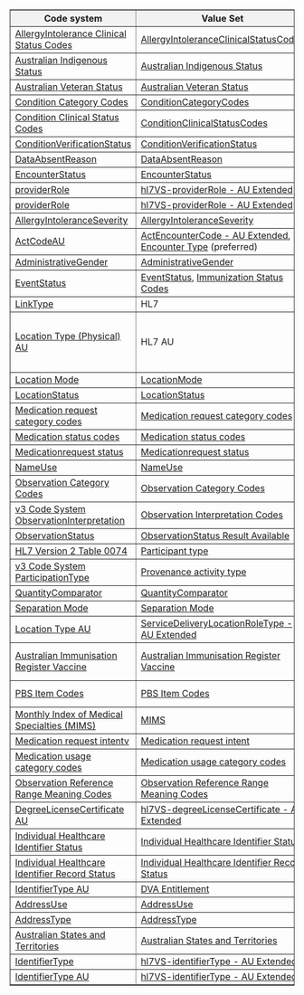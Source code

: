 <table border="1" cellspacing="0" cellpadding="0" width="100%">
<thead>
  <tr style="background-color: #f2f2f2;">
    <th>Code system</th>
    <th>Value Set</th>
    <th>Publisher</th>
  </tr>
</thead>
<tbody>
  <tr>
    <td><a href="https://hl7.org/fhir/R4/codesystem-allergyintolerance-clinical.html">AllergyIntolerance Clinical Status Codes</a></td>
    <td><a href="https://hl7.org/fhir/R4/valueset-allergyintolerance-clinical.html">AllergyIntoleranceClinicalStatusCodes</a></td>
    <td>HL7</td>
  </tr>
  <tr>
    <td><a href="https://healthterminologies.gov.au/fhir/CodeSystem/australian-indigenous-status-1">Australian Indigenous Status</a></td>
    <td><a href="https://healthterminologies.gov.au/fhir/ValueSet/australian-indigenous-status-1">Australian Indigenous Status</a></td>
        <td>NCTS</td>
  </tr>
  <tr>
    <td><a href="https://healthterminologies.gov.au/fhir/CodeSystem/australian-veteran-status-1">Australian Veteran Status</a></td>
    <td><a href="https://healthterminologies.gov.au/fhir/ValueSet/australian-veteran-status-1">Australian Veteran Status</a></td>
        <td>NCTS</td>
  </tr>
  <tr>
    <td><a href="https://hl7.org/fhir/R4/codesystem-condition-category.html">Condition Category Codes</a></td>
    <td><a href="https://hl7.org/fhir/R4/valueset-condition-category.html">ConditionCategoryCodes</a></td>
    <td>HL7</td>
  </tr>
  <tr>
    <td><a href="https://hl7.org/fhir/R4/codesystem-condition-clinical.html">Condition Clinical Status Codes</a></td>
    <td><a href="https://hl7.org/fhir/R4/valueset-condition-clinical.html">ConditionClinicalStatusCodes</a></td>
    <td>HL7</td>
  </tr>
  <tr>
    <td><a href="https://hl7.org/fhir/R4/codesystem-condition-ver-status.html">ConditionVerificationStatus</a></td>
    <td><a href="https://hl7.org/fhir/R4/codesystem-condition-ver-status.html">ConditionVerificationStatus</a></td>
    <td>HL7</td>
  </tr>
  <tr>
    <td><a href="https://hl7.org/fhir/R4/codesystem-data-absent-reason.html">DataAbsentReason</a></td>
    <td><a href="https://hl7.org/fhir/R4/valueset-data-absent-reason.html">DataAbsentReason</a></td>
    <td>HL7</td>
  </tr>
  <tr>
    <td><a href="https://hl7.org/fhir/R4/codesystem-encounter-status.html">EncounterStatus</a></td>
    <td><a href="https://hl7.org/fhir/R4/valueset-encounter-status.html">EncounterStatus</a></td>
    <td>HL7</td>
  </tr>
  <tr>
    <td><a href="https://terminology.hl7.org/5.3.0/CodeSystem-v2-0443.html">providerRole</a></td>
   <td><a href="https://build.fhir.org/ig/hl7au/au-fhir-base//ValueSet-au-v2-0443-extended.html">hl7VS-providerRole - AU Extended</a></td>
    <td>HL7</td>
  </tr>
  <tr>
    <td><a href="https://build.fhir.org/ig/hl7au/au-fhir-base//CodeSystem-au-v2-0443.html">providerRole</a></td>
    <td><a href="https://build.fhir.org/ig/hl7au/au-fhir-base//ValueSet-au-v2-0443-extended.html">hl7VS-providerRole - AU Extended</a></td>
    <td>HL7 AU</td>
  </tr>
  <tr>
    <td><a href="https://hl7.org/fhir/R4/codesystem-reaction-event-severity.html">AllergyIntoleranceSeverity</a></td>
    <td><a href="http://hl7.org/fhir/R4/valueset-reaction-event-severity.html">AllergyIntoleranceSeverity</a></td>
    <td>HL7</td>
  </tr>
  <tr>
    <td><a href="https://build.fhir.org/ig/hl7au/au-fhir-base//CodeSystem-au-v3-ActCode.html">ActCodeAU</a></td>
   <td><a href="https://build.fhir.org/ig/hl7au/au-fhir-base//ValueSet-au-v3-ActEncounterCode-extended.html">ActEncounterCode - AU Extended</a>, <a href="https://healthterminologies.gov.au/fhir/ValueSet/encounter-type-1">Encounter Type</a> (preferred)</td>
    <td>HL7 AU</td>
  </tr>
  <tr>
    <td><a href="https://hl7.org/fhir/R4/codesystem-administrative-gender.html">AdministrativeGender</a></td>
    <td><a href="https://hl7.org/fhir/R4/valueset-administrative-gender.html">AdministrativeGender</a></td>
    <td>HL7</td>
  </tr>
  <tr>
    <td><a href="https://hl7.org/fhir/R4/codesystem-event-status.html">EventStatus</a></td>
    <td><a href="https://hl7.org/fhir/R4/valueset-event-status.html">EventStatus</a>, <a href="https://hl7.org/fhir/R4/valueset-immunization-status.html">Immunization Status Codes</a></td>
    <td>HL7</td>
  </tr>
  <tr>
    <td><a href="https://hl7.org/fhir/R4/codesystem-link-type.html">LinkType</a></td>
    <td>HL7</td>
    <td><a href="https://hl7.org/fhir/R4/codesystem-link-type.html">LinkType</a></td>
  </tr>
  <tr>
    <td><a href="https://build.fhir.org/ig/hl7au/au-fhir-base//CodeSystem-au-location-physical-type.html">Location Type (Physical) AU</a></td>
    <td>HL7 AU</td>
    <td><a href="https://build.fhir.org/ig/hl7au/au-fhir-base//ValueSet-au-location-physical-type-extended.html">Location Type (Physical) - AU Extended</a></td>
  </tr>
  <tr>
    <td><a href="https://hl7.org/fhir/R4/codesystem-location-mode.html">Location Mode</a></td>
    <td><a href="https://hl7.org/fhir/R4/valueset-location-mode.html">LocationMode</a></td>
    <td>HL7</td>
  </tr>
  <tr>
    <td><a href="https://hl7.org/fhir/R4/codesystem-location-status.html">LocationStatus</a></td>
    <td><a href="https://hl7.org/fhir/R4/valueset-location-status.html">LocationStatus</a></td>
    <td>HL7</td>
  </tr>
  <tr>
    <td><a href="https://hl7.org/fhir/R4/codesystem-medicationrequest-category.html">Medication request category codes</a></td>
    <td><a href="https://hl7.org/fhir/R4/valueset-medicationrequest-category.html">Medication request category codes</a></td>
    <td>HL7</td>
  </tr>
  <tr>
    <td><a href="https://hl7.org/fhir/R4/codesystem-medication-statement-status.html">Medication status codes</a></td>
    <td><a href="https://hl7.org/fhir/R4/valueset-medication-statement-status.html">Medication status codes</a></td>
    <td>HL7</td>
  </tr>
  <tr>
    <td><a href="https://hl7.org/fhir/R4/codesystem-medicationrequest-status.html">Medicationrequest status</a></td>
    <td><a href="https://hl7.org/fhir/R4/valueset-medicationrequest-status.html">Medicationrequest status</a></td>
    <td>HL7</td>
  </tr>
  <tr>
    <td><a href="https://hl7.org/fhir/R4/codesystem-name-use.html">NameUse</a></td>
    <td><a href="https://hl7.org/fhir/R4/valueset-name-use.html">NameUse</a></td>
    <td>HL7</td>
  </tr>
  <tr>
    <td><a href="https://hl7.org/fhir/R4/codesystem-observation-category.html">Observation Category Codes</a></td>
    <td><a href="https://hl7.org/fhir/R4/valueset-observation-category.html">Observation Category Codes</a></td>
    <td>HL7</td>
  </tr>
  <tr>
    <td><a href="https://hl7.org/fhir/R4/v3/ObservationInterpretation/cs.html">v3 Code System ObservationInterpretation</a></td>
    <td><a href="https://hl7.org/fhir/R4/valueset-observation-interpretation.html">Observation Interpretation Codes</a></td>
    <td>HL7</td>
  </tr>
  <tr>
    <td><a href="http://hl7.org/fhir/observation-status">ObservationStatus</a></td>
    <td><a href="https://healthterminologies.gov.au/fhir/ValueSet/observationstatus-result-available-1">ObservationStatus Result Available</a></td>
    <td>HL7</td>
  </tr>
  <tr>
    <td><a href="http://terminology.hl7.org/CodeSystem/v2-0074">HL7 Version 2 Table 0074</a></td>
    <td><a href="https://hl7.org/fhir/R4/valueset-encounter-participant-type.html">Participant type</a></td>
    <td>HL7</td>
  </tr>
  <tr>
    <td><a href="https://hl7.org/fhir/R4/v3/ParticipationType/cs.html">v3 Code System ParticipationType</a></td>
    <td><a href="https://hl7.org/fhir/R4/valueset-provenance-activity-type.html">Provenance activity type</a></td>
    <td>HL7</td>
  </tr>
  <tr>
    <td><a href="https://hl7.org/fhir/R4/codesystem-quantity-comparator.html">QuantityComparator</a></td>
    <td><a href="https://hl7.org/fhir/R4/valueset-quantity-comparator.html">QuantityComparator</a></td>
    <td>HL7</td>
  </tr>
  <tr>
    <td><a href="https://healthterminologies.gov.au/fhir/CodeSystem/separation-mode-1">Separation Mode</a></td>
    <td><a href="https://healthterminologies.gov.au/fhir/ValueSet/separation-mode-1">Separation Mode</a></td>
    <td>NCTS</td>
  </tr>
  <tr>
    <td><a href="https://build.fhir.org/ig/hl7au/au-fhir-base//CodeSystem-au-location-type.html">Location Type AU</a></td>
    <td><a href="https://build.fhir.org/ig/hl7au/au-fhir-base//ValueSet-au-v3-ServiceDeliveryLocationRoleType-extended.html">ServiceDeliveryLocationRoleType - AU Extended</a></td>
    <td>HL7 AU</td>
  </tr>
  <tr>
    <td><a href="https://www.humanservices.gov.au/organisations/health-professionals/enablers/air-vaccine-code-formats">Australian Immunisation Register Vaccine</a></td>
    <td><a href="https://healthterminologies.gov.au/fhir/ValueSet/australian-immunisation-register-vaccine-1">Australian Immunisation Register Vaccine</a></td>
    <td>Services Australia (preferred)</td>
  </tr>
  <tr>
    <td><a href="https://build.fhir.org/ig/hl7au/au-fhir-base//CodeSystem-pbs-item-external.html">PBS Item Codes</a></td>
    <td><a href="https://build.fhir.org/ig/hl7au/au-fhir-base//ValueSet-pbs-item.html">PBS Item Codes</a></td>
    <td>DoH (preferred)</td>
  </tr>
  <tr>
    <td><a href="https://build.fhir.org/ig/hl7au/au-fhir-base//CodeSystem-mims-external.html">Monthly Index of Medical Specialties (MIMS) </a></td>
    <td><a href="https://build.fhir.org/ig/hl7au/au-fhir-base//ValueSet-mims.html">MIMS</a></td>
    <td>DoH (preferred)</td>
  </tr>
  <tr>
    <td><a href="https://hl7.org/fhir/R4/codesystem-medicationrequest-intent.html">Medication request intentv</a></td>
    <td><a href="https://hl7.org/fhir/R4/valueset-medicationrequest-intent.html">Medication request intent</a></td>
    <td>HL7</td>
  </tr>
  <tr>
    <td><a href="https://hl7.org/fhir/R4/codesystem-medication-statement-category.html">Medication usage category codes</a></td>
    <td><a href="https://hl7.org/fhir/R4/valueset-medication-statement-category.html">Medication usage category codes</a></td>
    <td>HL7</td>
  </tr>
  <tr>
    <td><a href="https://hl7.org/fhir/R4/codesystem-referencerange-meaning.html">Observation Reference Range Meaning Codes</a></td>
    <td><a href="https://hl7.org/fhir/R4/valueset-referencerange-meaning.html">Observation Reference Range Meaning Codes</a></td>
    <td>HL7</td>
  </tr>
  <tr>
    <td><a href="https://build.fhir.org/ig/hl7au/au-fhir-base//CodeSystem-au-v2-0360.html">DegreeLicenseCertificate AU</a></td>
    <td><a href="https://build.fhir.org/ig/hl7au/au-fhir-base//ValueSet-au-v2-0360-extended.html">hl7VS-degreeLicenseCertificate - AU Extended</a></td>
    <td>HL7 AU</td>
  </tr> 
   <tr>
    <td><a href="https://healthterminologies.gov.au/fhir/CodeSystem/ihi-status-1">Individual Healthcare Identifier Status</a></td>
    <td><a href="https://healthterminologies.gov.au/fhir/ValueSet/ihi-status-1">Individual Healthcare Identifier Status</a></td>
    <td>ADHA</td>
  </tr>
  <tr>
    <td><a href="https://healthterminologies.gov.au/fhir/CodeSystem/ihi-record-status-1">Individual Healthcare Identifier Record Status</a></td>
    <td><a href="https://healthterminologies.gov.au/fhir/ValueSet/ihi-record-status-1">Individual Healthcare Identifier Record Status</a></td>
    <td>ADHA</td>
  </tr>  
  <tr>
    <td><a href="https://build.fhir.org/ig/hl7au/au-fhir-base//CodeSystem-au-v2-0203.html">IdentifierType AU</a></td>
    <td><a href="https://build.fhir.org/ig/hl7au/au-fhir-base//ValueSet-dva-entitlement.html">DVA Entitlement</a></td>
    <td>HL7 AU</td>
  </tr>
  <tr>
    <td><a href="https://hl7.org/fhir/R4/codesystem-address-use.html">AddressUse</a></td>
      <td><a href="https://hl7.org/fhir/R4/valueset-address-use.html">AddressUse</a></td>
    <td>HL7</td>
  </tr>
  <tr>
    <td><a href="https://hl7.org/fhir/R4/codesystem-address-type.html">AddressType</a></td>
    <td><a href="https://hl7.org/fhir/R4/valueset-address-type.html">AddressType</a></td>
    <td>HL7</td>
  </tr>
  <tr>
    <td><a href="https://healthterminologies.gov.au/fhir/CodeSystem/australian-states-territories-1">Australian States and Territories</a></td>
    <td><a href="https://healthterminologies.gov.au/fhir/ValueSet/australian-states-territories-2">Australian States and Territories</a></td>
    <td>ADHA</td>
  </tr>
  <tr>
    <td><a href="https://terminology.hl7.org/5.3.0/CodeSystem-v2-0203.html">IdentifierType</a></td>
    <td><a href="https://build.fhir.org/ig/hl7au/au-fhir-base//ValueSet-au-v2-0203-extended.html">hl7VS-identifierType - AU Extended </a></td>
    <td>HL7 AU</td>
  </tr>
  <tr>
    <td><a href="https://build.fhir.org/ig/hl7au/au-fhir-base//CodeSystem-au-v2-0203.html">IdentifierType AU </a></td>
    <td><a href="https://build.fhir.org/ig/hl7au/au-fhir-base//ValueSet-au-v2-0203-extended.html">hl7VS-identifierType - AU Extended </a></td>
    <td>HL7 AU</td>
  </tr>

 </tbody>
</table>